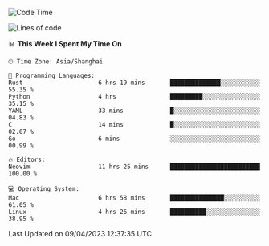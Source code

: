 <!--START_SECTION:waka-->
![Code Time](http://img.shields.io/badge/Code%20Time-1%2C283%20hrs%2018%20mins-blue)

![Lines of code](https://img.shields.io/badge/From%20Hello%20World%20I%27ve%20Written-252.7%20thousand%20lines%20of%20code-blue)

📊 **This Week I Spent My Time On** 

```text
🕑︎ Time Zone: Asia/Shanghai

💬 Programming Languages: 
Rust                     6 hrs 19 mins       ██████████████░░░░░░░░░░░   55.35 % 
Python                   4 hrs               █████████░░░░░░░░░░░░░░░░   35.15 % 
YAML                     33 mins             █░░░░░░░░░░░░░░░░░░░░░░░░   04.83 % 
C                        14 mins             █░░░░░░░░░░░░░░░░░░░░░░░░   02.07 % 
Go                       6 mins              ░░░░░░░░░░░░░░░░░░░░░░░░░   00.99 % 

🔥 Editors: 
Neovim                   11 hrs 25 mins      █████████████████████████   100.00 % 

💻 Operating System: 
Mac                      6 hrs 58 mins       ███████████████░░░░░░░░░░   61.05 % 
Linux                    4 hrs 26 mins       ██████████░░░░░░░░░░░░░░░   38.95 % 
```


 Last Updated on 09/04/2023 12:37:35 UTC
<!--END_SECTION:waka-->
